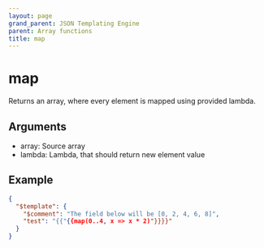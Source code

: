 ```yaml
---
layout: page
grand_parent: JSON Templating Engine
parent: Array functions
title: map
---
```


# map

Returns an array, where every element is mapped using provided lambda.

## Arguments

 - array: Source array
 - lambda: Lambda, that should return new element value

## Example

```json
{
  "$template": {
    "$comment": "The field below will be [0, 2, 4, 6, 8]",
    "test": "{{"{{map(0..4, x => x * 2)"}}}}"
  }
}
```